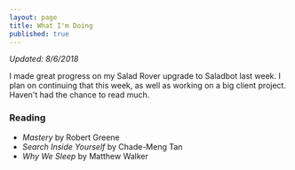 ```yaml
---
layout: page
title: What I'm Doing
published: true
---
```

*Updated: 8/6/2018*

I made great progress on my Salad Rover upgrade to Saladbot last week. I plan on continuing that this week, as well as working on a big client project. Haven't had the chance to read much.

### Reading
* *Mastery* by Robert Greene
* *Search Inside Yourself* by Chade-Meng Tan
* *Why We Sleep* by Matthew Walker
